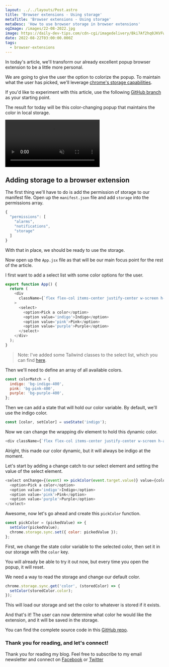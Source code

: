 ```yaml
---
layout: ../../layouts/Post.astro
title: 'Browser extensions - Using storage'
metaTitle: 'Browser extensions - Using storage'
metaDesc: 'How to use browser storage in browser extensions'
ogImage: /images/22-08-2022.jpg
image: https://daily-dev-tips.com/cdn-cgi/imagedelivery/Bki7Af2hq0JKVFw1XYYMQg/f475719c-1292-4231-8e99-19ebb31e6000
date: 2022-08-22T03:00:00.000Z
tags:
  - browser-extensions
---
```


In today's article, we'll transform our already excellent popup browser extension to be a little more personal.

We are going to give the user the option to colorize the popup.
To maintain what the user has picked, we'll leverage [chrome's storage capabilities](https://developer.chrome.com/docs/extensions/reference/storage/).

If you'd like to experiment with this article, use the following [GitHub branch](https://github.com/rebelchris/popup-extension/tree/alarm) as your starting point.

The result for today will be this color-changing popup that maintains the color in local storage.

<!-- ![Browser extensions - Using storage](https://cdn.hashnode.com/res/hashnode/image/upload/v1660323287484/zqYo2opra.gif) -->
<video autoplay loop muted playsinline>
  <source src="https://res.cloudinary.com/daily-dev-tips/video/upload/v1660323526/storage_fdefvm.webm" type="video/webm" />
  <source src="https://res.cloudinary.com/daily-dev-tips/video/upload/v1660323525/storage_aaywip.mp4" type="video/mp4" />
</video>

## Adding storage to a browser extension

The first thing we'll have to do is add the permission of storage to our manifest file.
Open up the `manifest.json` file and add `storage` into the permissions array.

```js
{
  "permissions": [
    "alarms",
    "notifications",
    "storage"
  ]
}
```

With that in place, we should be ready to use the storage.

Now open up the `App.jsx` file as that will be our main focus point for the rest of the article.

I first want to add a select list with some color options for the user.

```js
export function App() {
  return (
    <div
      className={`flex flex-col items-center justify-center w-screen h-auto bg-indigo-400 p-4`}
    >
      <select>
        <option>Pick a color</option>
        <option value='indigo'>Indigo</option>
        <option value='pink'>Pink</option>
        <option value='purple'>Purple</option>
      </select>
    </div>
  );
}
```

> Note: I've added some Tailwind classes to the select list, which you can find [here](https://github.com/rebelchris/popup-extension/blob/d838540ba973b01bb3e0a7ef28328cdd67f4a6e2/src/App.jsx#L35).

Then we'll need to define an array of all available colors.

```js
const colorMatch = {
  indigo: 'bg-indigo-400',
  pink: 'bg-pink-400',
  purple: 'bg-purple-400',
};
```

Then we can add a state that will hold our color variable. By default, we'll use the indigo color.

```js
const [color, setColor] = useState('indigo');
```

Now we can change the wrapping div element to hold this dynamic color.

```js
<div className={`flex flex-col items-center justify-center w-screen h-auto ${colorMatch[color]} p-4`}>
```

Alright, this made our color dynamic, but it will always be indigo at the moment.

Let's start by adding a change catch to our select element and setting the value of the select element.

```js
<select onChange={(event) => pickColor(event.target.value)} value={color}>
  <option>Pick a color</option>
  <option value='indigo'>Indigo</option>
  <option value='pink'>Pink</option>
  <option value='purple'>Purple</option>
</select>
```

Awesome, now let's go ahead and create this `pickColor` function.

```js
const pickColor = (pickedValue) => {
  setColor(pickedValue);
  chrome.storage.sync.set({ color: pickedValue });
};
```

First, we change the state color variable to the selected color, then set it in our storage with the `color` key.

You will already be able to try it out now, but every time you open the popup, it will reset.

We need a way to read the storage and change our default color.

```js
chrome.storage.sync.get('color', (storedColor) => {
  setColor(storedColor.color);
});
```

This will load our storage and set the color to whatever is stored if it exists.

And that's it!
The user can now determine what color he would like the extension, and it will be saved in the storage.

You can find the complete source code in this [GitHub repo](https://github.com/rebelchris/popup-extension/tree/storage).

### Thank you for reading, and let's connect!

Thank you for reading my blog. Feel free to subscribe to my email newsletter and connect on [Facebook](https://www.facebook.com/DailyDevTipsBlog) or [Twitter](https://twitter.com/DailyDevTips1)
